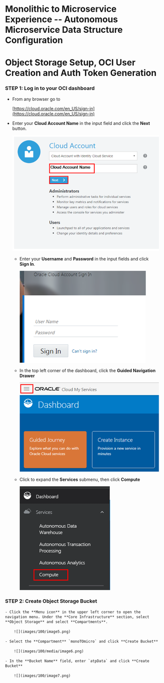 # Monolithic to Microservice Experience -- Autonomous Microservice Data Structure Configuration

# Object Storage Setup, OCI User Creation and Auth Token Generation

### **STEP 1**: Log in to your OCI dashboard

  - From any browser go to

    [https://cloud.oracle.com/en_US/sign-in](https://cloud.oracle.com/en_US/sign-in)

  - Enter your **Cloud Account Name** in the input field and click the **Next** button.

	![](images/100/image1.png)

	- Enter your **Username** and **Password** in the input fields and click **Sign In**.

		![](images/100/image2.png)

	- In the top left corner of the dashboard, click the **Guided Navigation Drawer**

		![](images/100/image3.png)

	- Click to expand the **Services** submenu, then click **Compute**

		![](images/100/image4.png)

### **STEP 2**: Create Object Storage Bucket

	- Click the **Menu icon** in the upper left corner to open the navigation menu. Under the **Core Infrastructure** section, select **Object Storage** and select **Compartments**.

		![](images/100/image5.png)

	- Select the **Compartment** `monoTOmicro` and click **Create Bucket**

		![](images/100/media/image6.png)

	- In the **Bucket Name** field, enter `atpData` and click **Create Bucket**

		![](images/100/image7.png)
